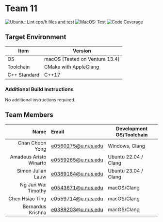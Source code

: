 # Team 11

[![Ubuntu: Lint cpp/h files and test](https://github.com/nus-cs3203/23s2-cp-spa-team-11/actions/workflows/lint_test_ubuntu.yml/badge.svg?branch=milestone1)](https://github.com/nus-cs3203/23s2-cp-spa-team-11/actions/workflows/lint_test_ubuntu.yml)
[![MacOS: Test](https://github.com/nus-cs3203/23s2-cp-spa-team-11/actions/workflows/test_macos.yml/badge.svg?branch=milestone1)](https://github.com/nus-cs3203/23s2-cp-spa-team-11/actions/workflows/test_macos.yml)
[![Code Coverage](https://github.com/nus-cs3203/23s2-cp-spa-team-11/actions/workflows/code_coverage.yml/badge.svg?branch=milestone1)](https://github.com/nus-cs3203/23s2-cp-spa-team-11/actions/workflows/code_coverage.yml)

## Target Environment

Item | Version
-|-
OS | macOS [Tested on Ventura 13.4]
Toolchain | CMake with AppleClang
C++ Standard | C++17

### Additional Build Instructions

No additional instructions required.

## Team Members

Name | Email | Development OS/Toolchain
-:|:-|-|
Chan Choon Yong | <e0560275@u.nus.edu> | Windows, Clang
Amadeus Aristo Winarto | <e0559265@u.nus.edu> | Ubuntu 22.04 /  Clang
Simon Julian Lauw | <e0389164@u.nus.edu> | Ubuntu 23.04 / Clang
Ng Jun Wei Timothy | <e0543671@u.nus.edu> | macOS/Clang
Chen Hsiao Ting | <e0559714@u.nus.edu> | macOS/Clang
Bernardus Krishna | <e0389203@u.nus.edu> | macOS/Clang
